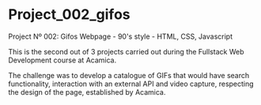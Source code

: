 # Project_002_gifos
Project Nº 002: Gifos Webpage - 90's style - HTML, CSS, Javascript

This is the second out of 3 projects carried out during the Fullstack Web Development course at Acamica. 

The challenge was to develop a catalogue of GIFs that would have search functionality, interaction with an external API and video capture, respecting the design of the page, established by Acamica.
